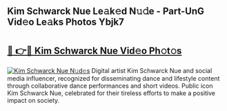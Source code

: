 ## Kim Schwarck Nue Le𝚊k𝚎d N𝚞𝚍e - Part-UnG Vid𝚎o Le𝚊ks Photos Ybjk7

# <h2><a href="http://fbb117u.evod.top/?m=Kim+Schwarck+Nue">🔗 👉🔴 Kim Schwarck Nue Vid𝚎o Ph𝚘t𝚘s</a></h2>

[![Kim Schwarck Nue N𝚞d𝚎s](https://i.imgur.com/8V9OHl7.gif)](http://fbb117u.evod.top/?m=Kim+Schwarck+Nue)
Digital artist Kim Schwarck Nue and social media influencer, recognized for disseminating dance and lifestyle content through collaborative dance performances and short videos. Public icon Kim Schwarck Nue, celebrated for their tireless efforts to make a positive impact on society. 
